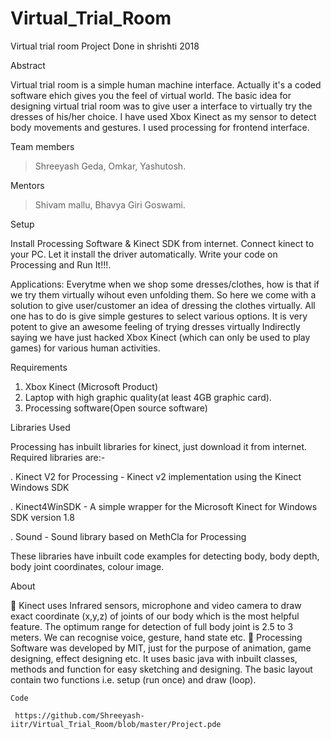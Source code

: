 # Virtual_Trial_Room

   Virtual trial room
   Project Done in shrishti 2018
   
   Abstract
    
   Virtual trial room is a simple human machine interface. Actually it's a coded software ehich gives you the feel of           virtual world. The basic idea for designing virtual trial room was to give user a interface to virtually try the dresses     of his/her choice. I have used Xbox Kinect as my sensor to detect body movements and gestures. I used processing for         frontend interface. 
    
   Team members 
   > Shreeyash Geda,
   > Omkar,
   > Yashutosh.
    
   Mentors
   > Shivam mallu,
   > Bhavya Giri Goswami.
    
   Setup
    
   Install Processing Software & Kinect SDK from internet. Connect kinect to your PC. Let it install the driver                  automatically. Write your code on Processing and Run It!!!.
    
    
   Applications:
   Everytme when we shop some dresses/clothes, how is that if we try them virtually wihout even unfolding them.
   So here we come with a solution to give user/customer an idea of dressing the clothes virtually. All one has to do is        give simple gestures to select various options. It is very potent to give an awesome feeling of trying dresses virtually
   Indirectly saying we have just hacked Xbox Kinect (which can only be used to play games) for various human activities.    
    
   Requirements
   1. Xbox Kinect (Microsoft Product)
   2. Laptop with high graphic quality(at least 4GB graphic card).
   3. Processing software(Open source software)
    
   Libraries Used
   
   Processing has inbuilt libraries for kinect, just download it from internet. Required libraries are:-
    
   . Kinect V2 for Processing - Kinect v2 implementation using the Kinect Windows SDK 
   
   . Kinect4WinSDK - A simple wrapper for the Microsoft Kinect for Windows SDK version 1.8
   
   . Sound - Sound library based on MethCla for Processing
   
   These libraries have inbuilt code examples for detecting body, body depth, body joint coordinates, colour image.
    
    
   About 
   
   
   	Kinect uses Infrared sensors, microphone and video camera to draw exact coordinate (x,y,z) of joints of our body             which is the most helpful feature. The optimum range for detection of full body joint is 2.5 to 3 meters. We can             recognise voice, gesture, hand state etc. 	Processing Software was developed by MIT, just for the purpose of               animation, game designing, effect designing etc. It uses basic java with inbuilt classes, methods and function for           easy sketching and designing. The basic layout contain two functions i.e. setup (run once) and draw (loop).
     
     
    Code
   
     https://github.com/Shreeyash-iitr/Virtual_Trial_Room/blob/master/Project.pde   


    
    
    
    
    
    
    
    
    

    
    
